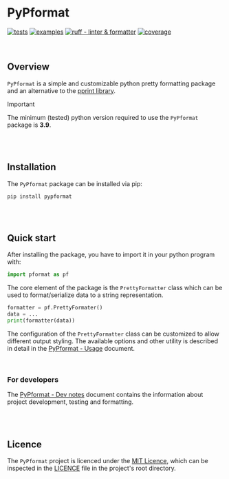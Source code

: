 # PyPformat

[![tests](https://github.com/SpectraL519/pypformat/actions/workflows/tests.yaml/badge.svg)](https://github.com/SpectraL519/pypformat/actions/workflows/tests)
[![examples](https://github.com/SpectraL519/pypformat/actions/workflows/examples.yaml/badge.svg)](https://github.com/SpectraL519/pypformat/actions/workflows/examples)
[![ruff - linter & formatter](https://github.com/SpectraL519/pypformat/actions/workflows/ruff.yaml/badge.svg)](https://github.com/SpectraL519/pypformat/actions/workflows/ruff)
[![coverage](https://img.shields.io/endpoint?url=https://gist.githubusercontent.com/SpectraL519/60ba7283e412ea91cd2db2b3b649003d/raw/pypf_covbadge.json)]()

<br />

## Overview

`PyPformat` is a simple and customizable python pretty formatting package and an alternative to the [pprint library](https://docs.python.org/3/library/pprint.html).

> [!IMPORTANT]
> The minimum (tested) python version required to use the `PyPformat` package is **3.9**.

<br />
<br />

## Installation

The `PyPformat` package can be installed via pip:

```shell
pip install pypformat
```

<br />
<br />

## Quick start

After installing the package, you have to import it in your python program with:

```python
import pformat as pf
```

The core element of the package is the `PrettyFormatter` class which can be used to format/serialize data to a string representation.

```python
formatter = pf.PrettyFormater()
data = ...
print(formatter(data))
```

The configuration of the `PrettyFormatter` class can be customized to allow different output styling. The available options and other utility is described in detail in the [PyPformat - Usage](/docs/usage.md) document.

<br />

### For developers

The [PyPformat - Dev notes](/docs/dev_notes.md) document contains the information about project development, testing and formatting.

<br />
<br />

## Licence

The `PyPformat` project is licenced under the [MIT Licence](https://opensource.org/license/mit/), which can be inspected in the [LICENCE](/LICENSE) file in the project's root directory.    
